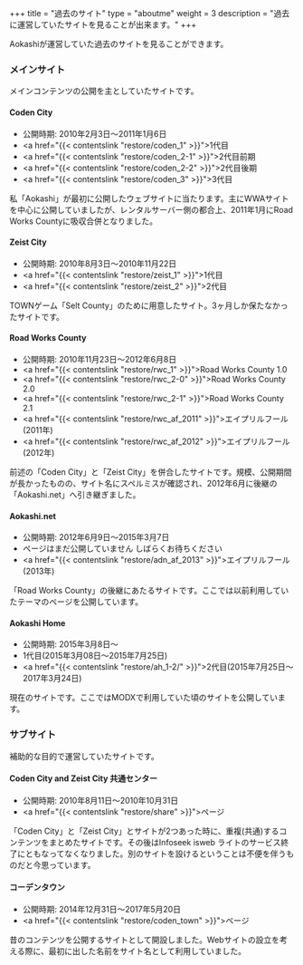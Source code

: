 +++
title = "過去のサイト"
type = "aboutme"
weight = 3
description = "過去に運営していたサイトを見ることが出来ます。"
+++

Aokashiが運営していた過去のサイトを見ることができます。

### メインサイト
メインコンテンツの公開を主としていたサイトです。

#### Coden City

- 公開時期: 2010年2月3日～2011年1月6日
- <a href="{{< contentslink "restore/coden_1" >}}">1代目</a>
- <a href="{{< contentslink "restore/coden_2-1" >}}">2代目前期</a>
- <a href="{{< contentslink "restore/coden_2-2" >}}">2代目後期</a>
- <a href="{{< contentslink "restore/coden_3" >}}">3代目</a>

私「Aokashi」が最初に公開したウェブサイトに当たります。主にWWAサイトを中心に公開していましたが、レンタルサーバー側の都合上、2011年1月にRoad Works Countyに吸収合併となりました。

#### Zeist City

- 公開時期: 2010年8月3日～2010年11月22日
- <a href="{{< contentslink "restore/zeist_1" >}}">1代目</a>
- <a href="{{< contentslink "restore/zeist_2" >}}">2代目</a>

TOWNゲーム「Selt County」のために用意したサイト。3ヶ月しか保たなかったサイトです。

#### Road Works County

- 公開時期: 2010年11月23日～2012年6月8日
- <a href="{{< contentslink "restore/rwc_1" >}}">Road Works County 1.0</a>
- <a href="{{< contentslink "restore/rwc_2-0" >}}">Road Works County 2.0</a>
- <a href="{{< contentslink "restore/rwc_2-1" >}}">Road Works County 2.1</a>
- <a href="{{< contentslink "restore/rwc_af_2011" >}}">エイプリルフール(2011年)</a>
- <a href="{{< contentslink "restore/rwc_af_2012" >}}">エイプリルフール(2012年)</a>

前述の「Coden City」と「Zeist City」を併合したサイトです。規模、公開期間が長かったものの、サイト名にスペルミスが確認され、2012年6月に後継の「Aokashi.net」へ引き継ぎました。

#### Aokashi.net

- 公開時期: 2012年6月9日～2015年3月7日
- ページはまだ公開していません しばらくお待ちください
- <a href="{{< contentslink "restore/adn_af_2013" >}}">エイプリルフール(2013年)</a>

「Road Works County」の後継にあたるサイトです。ここでは以前利用していたテーマのページを公開しています。

#### Aokashi Home

- 公開時期: 2015年3月8日～
- 1代目(2015年3月08日～2015年7月25日)
- <a href="{{< contentslink "restore/ah_1-2/" >}}">2代目</a>(2015年7月25日～2017年3月24日)

現在のサイトです。ここではMODXで利用していた頃のサイトを公開しています。

### サブサイト
補助的な目的で運営していたサイトです。

#### Coden City and Zeist City 共通センター

- 公開時期: 2010年8月11日～2010年10月31日
- <a href="{{< contentslink "restore/share" >}}">ページ</a>

「Coden City」と「Zeist City」とサイトが2つあった時に、重複(共通)するコンテンツをまとめたサイトです。その後はInfoseek isweb ライトのサービス終了にともなってなくなりました。別のサイトを設けるということは不便を伴うものだと今思っています。

#### コーデンタウン

- 公開時期: 2014年12月31日〜2017年5月20日
- <a href="{{< contentslink "restore/coden_town" >}}">ページ</a>

昔のコンテンツを公開するサイトとして開設しました。Webサイトの設立を考える際に、最初に出した名前をサイト名として利用していました。